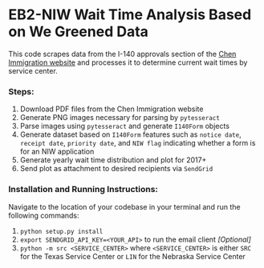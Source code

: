 # EB2-NIW Wait Time Analysis Based on We Greened Data

This code scrapes data from the I-140 approvals section of the [Chen Immigration website](https://www.wegreened.com/eb1_niw_approvals) and processes it to determine current wait times by service center. 

### Steps:

1. Download PDF files from the Chen Immigration website
2. Generate PNG images necessary for parsing by `pytesseract`
3. Parse images using `pytesseract` and generate `I140Form` objects
4. Generate dataset based on `I140Form` features such as `notice date`, `receipt date`, `priority date`, and `NIW flag` indicating whether a form is for an NIW application
5. Generate yearly wait time distribution and plot for 2017+
6. Send plot as attachment to desired recipients via `SendGrid`

### Installation and Running Instructions:
Navigate to the location of your codebase in your terminal and run the following commands:
1. `python setup.py install`
2. `export SENDGRID_API_KEY=<YOUR_API>` to run the email client _[Optional]_ 
3. `python -m src <SERVICE_CENTER>` where `<SERVICE_CENTER>` is either `SRC` for the Texas Service Center or `LIN` for the Nebraska Service Center
